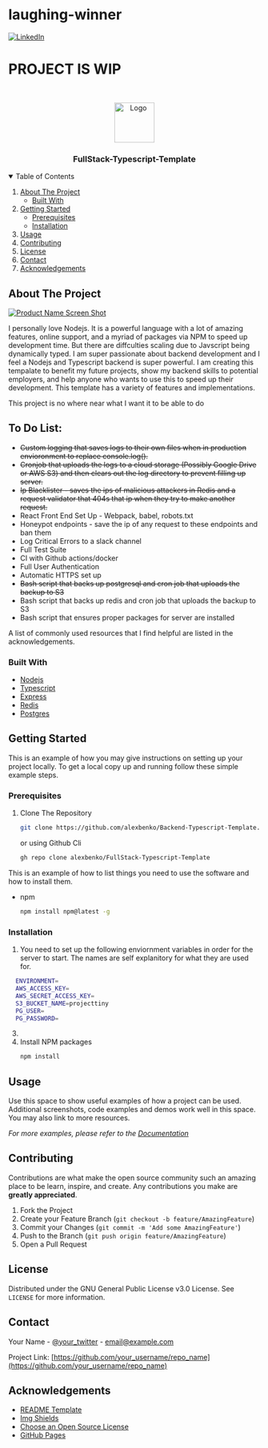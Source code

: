 # laughing-winner
[![LinkedIn][linkedin-shield]][linkedin-url]


# PROJECT IS WIP
<!-- PROJECT LOGO -->
<br />
<p align="center">
  <a href="https://github.com/othneildrew/Best-README-Template">
    <img src="images/logo.png" alt="Logo" width="80" height="80">
  </a>

  <h3 align="center">FullStack-Typescript-Template</h3>

<!-- TABLE OF CONTENTS -->
<details open="open">
  <summary>Table of Contents</summary>
  <ol>
    <li>
      <a href="#about-the-project">About The Project</a>
      <ul>
        <li><a href="#built-with">Built With</a></li>
      </ul>
    </li>
    <li>
      <a href="#getting-started">Getting Started</a>
      <ul>
        <li><a href="#prerequisites">Prerequisites</a></li>
        <li><a href="#installation">Installation</a></li>
      </ul>
    </li>
    <li><a href="#usage">Usage</a></li>
    <li><a href="#contributing">Contributing</a></li>
    <li><a href="#license">License</a></li>
    <li><a href="#contact">Contact</a></li>
    <li><a href="#acknowledgements">Acknowledgements</a></li>
  </ol>
</details>



<!-- ABOUT THE PROJECT -->
## About The Project

[![Product Name Screen Shot][product-screenshot]](https://example.com)

I personally love Nodejs. It is a powerful language with a lot of amazing features, online support, and a myriad of packages via NPM to speed up development time. But there are diffculties scaling due to Javscript being dynamically typed.  I am super passionate about backend development and I feel a Nodejs and Typescript backend is super powerful. I am creating this tempalate to benefit my future projects, show my backend skills to potential employers, and help anyone who wants to use this to speed up their development. This template has a variety of features and implementations.

This project is no where near what I want it to be able to do
## To Do List:
* <strike> Custom logging that saves logs to their own files when in production envioronment to replace console.log(). </strike>
* <strike> Cronjob that uploads the logs to a cloud storage (Possibly Google Drive or AWS S3) and then clears out the log directory to prevent filling up server. </strike>
* <strike> Ip Blacklister - saves the ips of malicious attackers in Redis and a request validator that 404s that ip when they try to make another request. </strike>
* React Front End Set Up - Webpack, babel, robots.txt
* Honeypot endpoints - save the ip of any request to these endpoints and ban them
* Log Critical Errors to a slack channel
* Full Test Suite
* CI with Github actions/docker
* Full User Authentication
* Automatic HTTPS set up
* <strike> Bash script that backs up postgresql and cron job that uploads the backup to S3 </strike>
* Bash script that backs up redis and cron job that uploads the backup to S3
* Bash script that ensures proper packages for server are installed

A list of commonly used resources that I find helpful are listed in the acknowledgements.

### Built With

* [Nodejs](https://nodejs.org)
* [Typescript](https://www.typescriptlang.org/docs/)
* [Express](https://expressjs.com/)
* [Redis](https://github.com/NodeRedis/node-redis)
* [Postgres](https://www.postgresql.org/docs/13/index.html)



<!-- GETTING STARTED -->
## Getting Started

This is an example of how you may give instructions on setting up your project locally.
To get a local copy up and running follow these simple example steps.

### Prerequisites
1. Clone The Repository
   ```sh
   git clone https://github.com/alexbenko/Backend-Typescript-Template.git
   ```
    or using Github Cli
    ```sh
    gh repo clone alexbenko/FullStack-Typescript-Template
    ```
    
This is an example of how to list things you need to use the software and how to install them.
* npm
  ```sh
  npm install npm@latest -g
  ```

### Installation

1. You need to set up the following enviornment variables in order for the server to start. The names are self explanitory for what they are used for.
```sh
  ENVIRONMENT=
  AWS_ACCESS_KEY=
  AWS_SECRET_ACCESS_KEY=
  S3_BUCKET_NAME=projecttiny
  PG_USER=
  PG_PASSWORD=
```
3. 
4. Install NPM packages
   ```sh
   npm install
   ```



<!-- USAGE EXAMPLES -->
## Usage

Use this space to show useful examples of how a project can be used. Additional screenshots, code examples and demos work well in this space. You may also link to more resources.

_For more examples, please refer to the [Documentation](https://example.com)_

<!-- CONTRIBUTING -->
## Contributing

Contributions are what make the open source community such an amazing place to be learn, inspire, and create. Any contributions you make are **greatly appreciated**.

1. Fork the Project
2. Create your Feature Branch (`git checkout -b feature/AmazingFeature`)
3. Commit your Changes (`git commit -m 'Add some AmazingFeature'`)
4. Push to the Branch (`git push origin feature/AmazingFeature`)
5. Open a Pull Request



<!-- LICENSE -->
## License

Distributed under the GNU General Public License v3.0 License. See `LICENSE` for more information.



<!-- CONTACT -->
## Contact

Your Name - [@your_twitter](https://twitter.com/your_username) - email@example.com

Project Link: [https://github.com/your_username/repo_name](https://github.com/your_username/repo_name)



<!-- ACKNOWLEDGEMENTS -->
## Acknowledgements
* [README Template](https://github.com/othneildrew/Best-README-Template/blob/master/README.md)
* [Img Shields](https://shields.io)
* [Choose an Open Source License](https://choosealicense.com)
* [GitHub Pages](https://pages.github.com)

[linkedin-shield]: https://img.shields.io/badge/-LinkedIn-black.svg?style=for-the-badge&logo=linkedin&colorB=555
[linkedin-url]: https://www.linkedin.com/in/alexander-benko-06b99a1a4/
[product-screenshot]: images/screenshot.png
